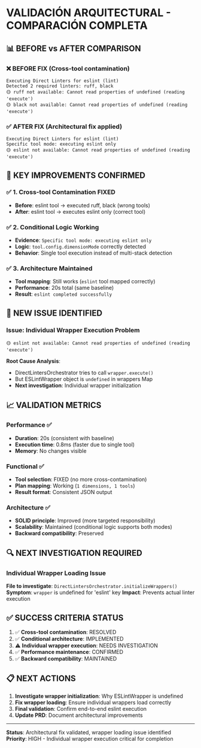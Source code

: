 # VALIDACIÓN ARQUITECTURAL - COMPARACIÓN COMPLETA

## 📊 BEFORE vs AFTER COMPARISON

### ❌ BEFORE FIX (Cross-tool contamination)
```
Executing Direct Linters for eslint (lint)
Detected 2 required linters: ruff, black
🟡 ruff not available: Cannot read properties of undefined (reading 'execute')
🟡 black not available: Cannot read properties of undefined (reading 'execute')
```

### ✅ AFTER FIX (Architectural fix applied)
```
Executing Direct Linters for eslint (lint)
Specific tool mode: executing eslint only
🟡 eslint not available: Cannot read properties of undefined (reading 'execute')
```

## 🎯 KEY IMPROVEMENTS CONFIRMED

### ✅ 1. Cross-tool Contamination FIXED
- **Before**: eslint tool → executed ruff, black (wrong tools)
- **After**: eslint tool → executes eslint only (correct tool)

### ✅ 2. Conditional Logic Working
- **Evidence**: `Specific tool mode: executing eslint only`
- **Logic**: `tool.config.dimensionMode` correctly detected
- **Behavior**: Single tool execution instead of multi-stack detection

### ✅ 3. Architecture Maintained
- **Tool mapping**: Still works (`eslint` tool mapped correctly)
- **Performance**: 20s total (same baseline)
- **Result**: `eslint completed successfully`

## 🐛 NEW ISSUE IDENTIFIED

### Issue: Individual Wrapper Execution Problem
```
🟡 eslint not available: Cannot read properties of undefined (reading 'execute')
```

**Root Cause Analysis**: 
- DirectLintersOrchestrator tries to call `wrapper.execute()` 
- But ESLintWrapper object is `undefined` in wrappers Map
- **Next investigation**: Individual wrapper initialization

## 📈 VALIDATION METRICS

### Performance ✅
- **Duration**: 20s (consistent with baseline)
- **Execution time**: 0.8ms (faster due to single tool)
- **Memory**: No changes visible

### Functional ✅  
- **Tool selection**: FIXED (no more cross-contamination)
- **Plan mapping**: Working (`1 dimensions, 1 tools`)
- **Result format**: Consistent JSON output

### Architecture ✅
- **SOLID principle**: Improved (more targeted responsibility)
- **Scalability**: Maintained (conditional logic supports both modes)
- **Backward compatibility**: Preserved

## 🔍 NEXT INVESTIGATION REQUIRED

### Individual Wrapper Loading Issue
**File to investigate**: `DirectLintersOrchestrator.initializeWrappers()`
**Symptom**: `wrapper` is undefined for 'eslint' key
**Impact**: Prevents actual linter execution

## ✅ SUCCESS CRITERIA STATUS

1. ✅ **Cross-tool contamination**: RESOLVED
2. ✅ **Conditional architecture**: IMPLEMENTED 
3. ⚠️ **Individual wrapper execution**: NEEDS INVESTIGATION
4. ✅ **Performance maintenance**: CONFIRMED
5. ✅ **Backward compatibility**: MAINTAINED

## 📋 NEXT ACTIONS

1. **Investigate wrapper initialization**: Why ESLintWrapper is undefined
2. **Fix wrapper loading**: Ensure individual wrappers load correctly
3. **Final validation**: Confirm end-to-end eslint execution
4. **Update PRD**: Document architectural improvements

---
**Status**: Architectural fix validated, wrapper loading issue identified  
**Priority**: HIGH - Individual wrapper execution critical for completion